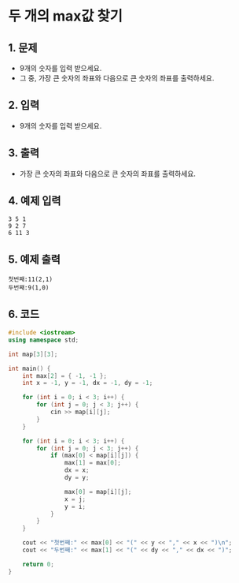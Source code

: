 # 두 개의 max값 찾기

## 1. 문제

- 9개의 숫자를 입력 받으세요.
- 그 중, 가장 큰 숫자의 좌표와 다음으로 큰 숫자의 좌표를 출력하세요.

## 2. 입력
- 9개의 숫자를 입력 받으세요.

## 3. 출력

- 가장 큰 숫자의 좌표와 다음으로 큰 숫자의 좌표를 출력하세요.

## 4. 예제 입력

```
3 5 1
9 2 7
6 11 3
```

## 5. 예제 출력
```
첫번째:11(2,1)
두번째:9(1,0)
```

## 6. 코드
```c++
#include <iostream>
using namespace std;

int map[3][3];

int main() {
	int max[2] = { -1, -1 };
	int x = -1, y = -1, dx = -1, dy = -1;

	for (int i = 0; i < 3; i++) {
		for (int j = 0; j < 3; j++) {
			cin >> map[i][j];
		}
	}

	for (int i = 0; i < 3; i++) {
		for (int j = 0; j < 3; j++) {
			if (max[0] < map[i][j]) {
				max[1] = max[0];
				dx = x;
				dy = y;

				max[0] = map[i][j];
				x = j;
				y = i;
			}
		}
	}

	cout << "첫번째:" << max[0] << "(" << y << "," << x << ")\n";
	cout << "두번째:" << max[1] << "(" << dy << "," << dx << ")";

	return 0;
}
```
